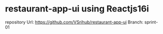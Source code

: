 # restaurant-app-ui using Reactjs16i
repository Url: https://github.com/VSrihub/restaurant-app-ui
Branch: sprint-01
